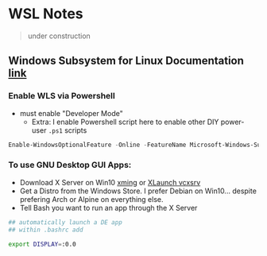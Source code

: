 # WSL Notes

> under construction

## Windows Subsystem for Linux Documentation [link](https://docs.microsoft.com/en-us/windows/wsl/about)

### Enable WLS via Powershell

* must enable "Developer Mode"
    * Extra: I enable Powershell script here to enable other DIY power-user ```.ps1``` scripts

```ps1
Enable-WindowsOptionalFeature -Online -FeatureName Microsoft-Windows-Subsystem-Linux
```

### To use GNU Desktop GUI Apps:

* Download X Server on Win10 [xming](https://sourceforge.net/projects/xming/) or [XLaunch vcxsrv](https://sourceforge.net/projects/vcxsrv/)
* Get a Distro from the Windows Store. I prefer Debian on Win10... despite prefering Arch or Alpine on everything else.
* Tell Bash you want to run an app through the X Server

```sh
## automatically launch a DE app
## within .bashrc add

export DISPLAY=:0.0
```